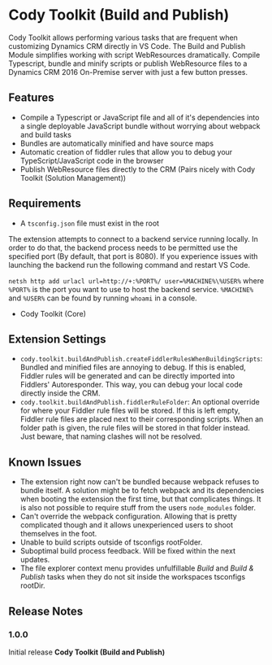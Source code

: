 # Cody Toolkit (Build and Publish)

Cody Toolkit allows performing various tasks that are frequent when customizing Dynamics CRM directly in VS Code.
The Build and Publish Module simplifies working with script WebResources dramatically. Compile Typescript, bundle and minify scripts or publish WebResource files to a Dynamics CRM 2016 On-Premise server with just a few button presses.

## Features

-   Compile a Typescript or JavaScript file and all of it's dependencies into a single deployable JavaScript bundle without worrying about webpack and build tasks
-   Bundles are automatically minified and have source maps
-   Automatic creation of fiddler rules that allow you to debug your TypeScript/JavaScript code in the browser
-   Publish WebResource files directly to the CRM (Pairs nicely with Cody Toolkit (Solution Management))

## Requirements

-   A `tsconfig.json` file must exist in the root

The extension attempts to connect to a backend service running locally. In order to do that, the backend process needs
to be permitted use the specified port (By default, that port is 8080).
If you experience issues with launching the backend run the following command and restart VS Code.

`netsh http add urlacl url=http://+:%PORT%/ user=%MACHINE%\%USER%` where `%PORT%` is the port you want to use to
host the backend service. `%MACHINE%` and `%USER%` can be found by running `whoami` in a console.

-   Cody Toolkit (Core)

## Extension Settings

-   `cody.toolkit.buildAndPublish.createFiddlerRulesWhenBuildingScripts`: Bundled and minified files are annoying to debug. If this is enabled, Fiddler rules will be generated and can be directly imported into Fiddlers' Autoresponder. This way, you can debug your local code directly inside the CRM.
-   `cody.toolkit.buildAndPublish.fiddlerRuleFolder`: An optional override for where your Fiddler rule files will be stored. If this is left empty, Fiddler rule files are placed next to their corresponding scripts. When an folder path is given, the rule files will be stored in that folder instead. Just beware, that naming clashes will not be resolved.

## Known Issues

-   The extension right now can't be bundled because webpack refuses to bundle itself. A solution might be to fetch webpack and its dependencies when booting the extension the first time, but that complicates things. It is also not possible to require stuff from the users `node_modules` folder.
-   Can't override the webpack configuration. Allowing that is pretty complicated though and it allows unexperienced users to shoot themselves in the foot.
-   Unable to build scripts outside of tsconfigs rootFolder.
-   Suboptimal build process feedback. Will be fixed within the next updates.
-   The file explorer context menu provides unfulfillable _Build_ and _Build & Publish_ tasks when they do not sit inside the workspaces tsconfigs rootDir.

## Release Notes

### 1.0.0

Initial release **Cody Toolkit (Build and Publish)**
